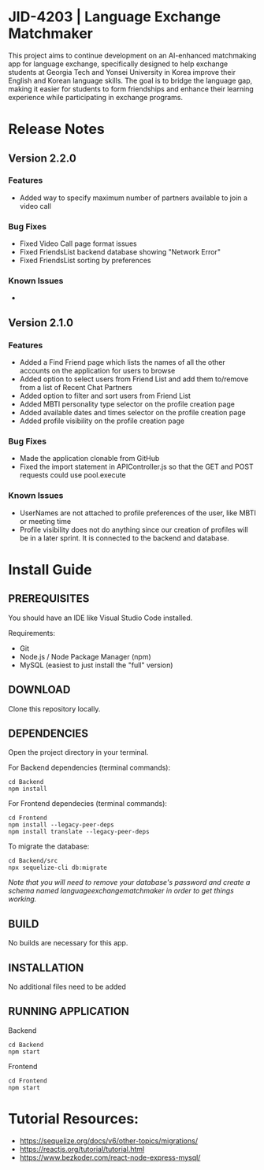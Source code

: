 # JID-4203 | Language Exchange Matchmaker
This project aims to continue development on an AI-enhanced matchmaking app for language exchange, specifically designed to help exchange students at Georgia Tech and Yonsei University in Korea improve their English and Korean language skills. The goal is to bridge the language gap, making it easier for students to form friendships and enhance their learning experience while participating in exchange programs.

# Release Notes
## Version 2.2.0
### Features
* Added way to specify maximum number of partners available to join a video call
### Bug Fixes
* Fixed Video Call page format issues
* Fixed FriendsList backend database showing "Network Error"
* Fixed FriendsList sorting by preferences
### Known Issues
* 

## Version 2.1.0
### Features
* Added a Find Friend page which lists the names of all the other accounts on the application for users to browse
* Added option to select users from Friend List and add them to/remove from a list of Recent Chat Partners
* Added option to filter and sort users from Friend List 
* Added MBTI personality type selector on the profile creation page
* Added available dates and times selector on the profile creation page
* Added profile visibility on the profile creation page
### Bug Fixes
* Made the application clonable from GitHub
* Fixed the import statement in APIController.js so that the GET and POST requests could use pool.execute
### Known Issues
* UserNames are not attached to profile preferences of the user, like MBTI or meeting time
* Profile visibility does not do anything since our creation of profiles will be in a later sprint. It is connected to the backend and database.

# Install Guide
## PREREQUISITES 
You should have an IDE like Visual Studio Code installed.

Requirements:
* Git
* Node.js / Node Package Manager (npm)
* MySQL (easiest to just install the "full" version)
  
## DOWNLOAD
Clone this repository locally.

## DEPENDENCIES 
Open the project directory in your terminal.

For Backend dependencies (terminal commands): 

    cd Backend
    npm install

For Frontend dependecies (terminal commands): 

    cd Frontend 
    npm install --legacy-peer-deps
    npm install translate --legacy-peer-deps

To migrate the database:

    cd Backend/src 
    npx sequelize-cli db:migrate
*Note that you will need to remove your database's password and create a schema named languageexchangematchmaker in order to get things working.* 

## BUILD 
No builds are necessary for this app.

## INSTALLATION 
No additional files need to be added 

## RUNNING APPLICATION
Backend

    cd Backend 
    npm start

Frontend

    cd Frontend
    npm start

# Tutorial Resources: 
* https://sequelize.org/docs/v6/other-topics/migrations/ 
* https://reactjs.org/tutorial/tutorial.html 
* https://www.bezkoder.com/react-node-express-mysql/ 

